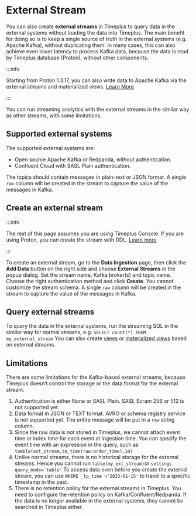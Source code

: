 

# External Stream

You can also create **external streams** in Timeplus to query data in the external systems without loading the data into Timeplus. The main benefit for doing so is to keep a single source of truth in the external systems (e.g. Apache Kafka), without duplicating them. In many cases, this can also achieve even lower latency to process Kafka data, because the data is read by Timeplus database (Proton), without other components.

:::info

Starting from Proton 1.3.17, you can also write data to Apache Kafka via the external streams and materialized views. [Learn More](proton-kafka#write-to-kafka-with-sql)

:::

You can run streaming analytics with the external streams in the similar way as other streams, with some limitations. 

## Supported external systems

The supported external systems are:

* Open source Apache Kafka or Redpanda, without authentication. 
* Confluent Cloud with SASL Plain authentication.

The topics should contain messages in plain-text or JSON format. A single `raw` column will be created in the stream to capture the value of the messages in Kafka.

## Create an external stream

:::info

The rest of this page assumes you are using Timeplus Console. If you are using Proton, you can create the stream with DDL. [Learn more](proton-create-stream#create-external-stream)

:::

To create an external stream, go to the **Data Ingestion** page, then click the **Add Data** button on the right side and choose **External Streams** in the popup dialog. Set the stream name, Kafka broker(s) and topic name. Choose the right authentication method and click **Create**. You cannot customize the stream schema. A single `raw` column will be created in the stream to capture the value of the messages in Kafka.

## Query external streams

To query the data in the external systems, run the streaming SQL in the similar way for normal streams, e.g. `SELECT count(*) FROM my_external_stream` You can also create [views](view) or [materialized views](view#materialized-view) based on external streams.

## Limitations

There are some limitations for the Kafka-based external streams, because Timeplus doesn’t control the storage or the data format for the external stream.

1. Authentication is either None or SASL Plain. SASL Scram 256 or 512 is not supported yet.
2. Data format in JSON or TEXT format. AVRO or schema registry service is not supported yet. The entire message will be put in a `raw` string column.
3. Since the raw data is not stored in Timeplus, we cannot attach event time or index time for each event at ingestion time. You can specify the event time with an expression in the query, such as `tumble(ext_stream,to_time(raw:order_time),1m)`
4. Unlike normal streams, there is no historical storage for the external streams. Hence you cannot run `table(my_ext_stream)`or `settings query_mode='table'` To access data even before you create the external stream, you can use `WHERE _tp_time >'2023-01-15'` to travel to a specific timestamp in the past.
5. There is no retention policy for the external streams in Timeplus. You need to configure the retention policy on Kafka/Confluent/Redpanda. If the data is no longer available in the external systems, they cannot be searched in Timeplus either.